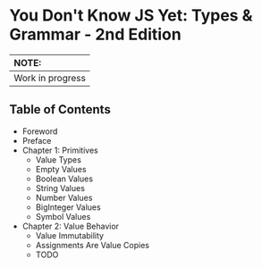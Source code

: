 # You Don't Know JS Yet: Types & Grammar - 2nd Edition

| NOTE: |
| :--- |
| Work in progress |

## Table of Contents

* Foreword
* Preface
* Chapter 1: Primitives
	* Value Types
    * Empty Values
    * Boolean Values
    * String Values
    * Number Values
    * BigInteger Values
    * Symbol Values
* Chapter 2: Value Behavior
    * Value Immutability
    * Assignments Are Value Copies
    * TODO
